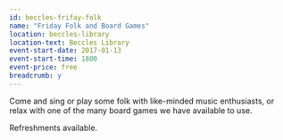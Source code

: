 ```yaml
---
id: beccles-frifay-folk
name: "Friday Folk and Board Games"
location: beccles-library
location-text: Beccles Library
event-start-date: 2017-01-13
event-start-time: 1800
event-price: free
breadcrumb: y
---
```


Come and sing or play some folk with like-minded music enthusiasts, or relax with one of the many board games we have available to use.

Refreshments available.
